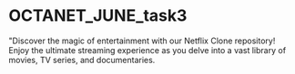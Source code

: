 # OCTANET_JUNE_task3
"Discover the magic of entertainment with our Netflix Clone repository! Enjoy the ultimate streaming experience as you delve into a vast library of movies, TV series, and documentaries. 
